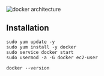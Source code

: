![docker architecture](https://github.com/abhipraydhoble/devops-B-34/assets/122669982/5f9d4992-8282-4bd5-8e3f-640e715c737c)


## Installation

````
sudo yum update -y
sudo yum install -y docker
sudo service docker start
sudo usermod -a -G docker ec2-user
````
````
docker --version
````
